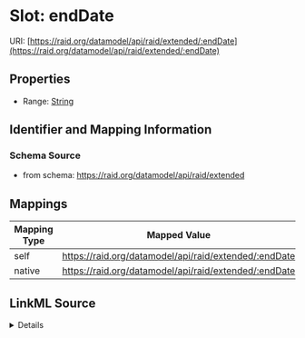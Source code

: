 

# Slot: endDate



URI: [https://raid.org/datamodel/api/raid/extended/:endDate](https://raid.org/datamodel/api/raid/extended/:endDate)



<!-- no inheritance hierarchy -->








## Properties

* Range: [String](../types/String.md)





## Identifier and Mapping Information







### Schema Source


* from schema: https://raid.org/datamodel/api/raid/extended




## Mappings

| Mapping Type | Mapped Value |
| ---  | ---  |
| self | https://raid.org/datamodel/api/raid/extended/:endDate |
| native | https://raid.org/datamodel/api/raid/extended/:endDate |




## LinkML Source

<details>
```yaml
name: endDate
from_schema: https://raid.org/datamodel/api/raid/extended
rank: 1000
alias: endDate
range: string

```
</details>